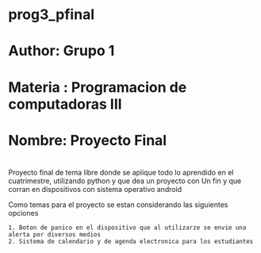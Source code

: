 # prog3_pfinal
#
# Author: Grupo 1
# Materia : Programacion de computadoras III
# Nombre: Proyecto Final
#
#

   Proyecto final de tema libre donde se aplique todo lo
aprendido en el cuatrimestre, utilizando python y que dea un proyecto con
Un fin y que corran en dispositivos con sistema operativo android

Como temas para el proyecto se estan considerando las siguientes opciones

    1. Boton de panico en el dispositivo que al utilizarze se envie una alerta por diversos medios
    2. Sistema de calendario y de agenda electronica para los estudiantes



